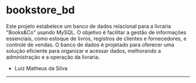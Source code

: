 # bookstore_bd
Este projeto estabelece um banco de dados relacional para a livraria "Books&Co" usando MySQL. O objetivo é facilitar a gestão de informações essenciais, como estoque de livros, registros de clientes e fornecedores, e controle de vendas. O banco de dados é projetado para oferecer uma solução eficiente para organizar e acessar dados, melhorando a administração e a operação da livraria.

- Luiz Matheus da Silva

---